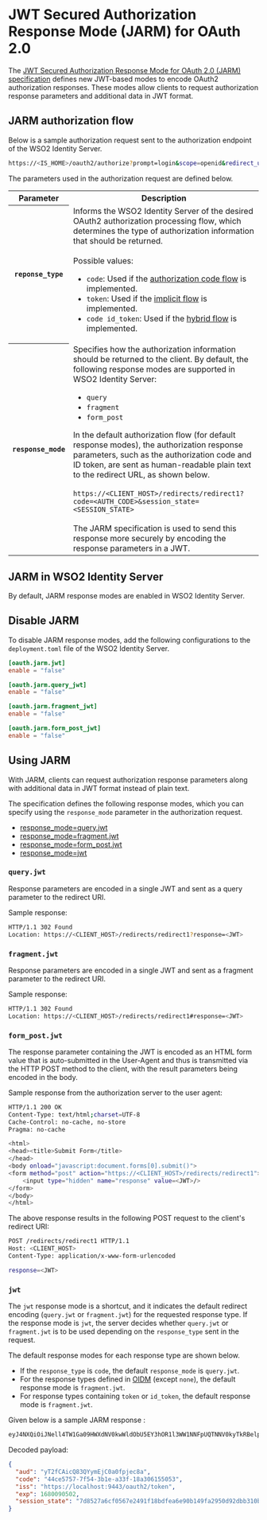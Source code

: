 # JWT Secured Authorization Response Mode (JARM) for OAuth 2.0

The [JWT Secured Authorization Response Mode for OAuth 2.0 (JARM) specification](https://openid.net/specs/openid-financial-api-jarm-ID1.html) defines new JWT-based modes to encode OAuth2 authorization responses. These modes allow clients to request authorization response parameters and additional data in JWT format.

## JARM authorization flow

Below is a sample authorization request sent to the authorization endpoint of the WSO2 Identity Server.

```bash
https://<IS_HOME>/oauth2/authorize?prompt=login&scope=openid&redirect_uri=https://<CLIENT_HOST>/redirects/redirect1&client_id=<CLIENT_ID>&response_type=<RESPONSE_TYPE>&response_mode=<RESPONSE_MODE>
```

The parameters used in the authorization request are defined below.

<table>
    <tr>
        <th>Parameter</th>
        <th>Description</th>
    </tr>
    <tr>
        <th>
            <code>reponse_type</code>
        </th>
        <td>
            Informs the WSO2 Identity Server of the desired OAuth2 authorization processing flow, which determines the type of authorization information that should be returned.</br></br>
            Possible values:
            <ul>
                <li>
                    <code>code</code>: Used if the <a href="../authorization-code-grant">authorization code flow</a> is implemented.
                </li>
                <li>
                    <code>token</code>: Used if the <a href="../implicit-grant">implicit flow</a> is implemented.
                </li>
                <li>
                    <code>code id_token</code>: Used if the <a href="../openid-connect-hybrid-flow">hybrid flow</a> is implemented.
                </li>
            </ul>
        </td>
    </tr>
    <tr>
        <th>
            <code>response_mode</code>
        </th>
        <td>
            Specifies how the authorization information should be returned to the client. By default, the following response modes are supported in WSO2 Identity Server:
            <ul>
                <li><code>query</code></li>
                <li><code>fragment</code></li>
                <li><code>form_post</code></li>
            </ul>
            In the default authorization flow (for default response modes), the authorization response parameters, such as the authorization code and ID token, are sent as human-readable plain text to the redirect URL, as shown below.</br></br>
            <code>https://&lt;CLIENT_HOST&gt;/redirects/redirect1?code=&lt;AUTH_CODE&gt;&session_state=&lt;SESSION_STATE&gt;</code></br></br>
            The JARM specification is used to send this response more securely by encoding the response parameters in a JWT.
        </td>
    </tr>
</table>

## JARM in WSO2 Identity Server
By default, JARM response modes are enabled in WSO2 Identity Server.

## Disable JARM

To disable JARM response modes, add the following configurations to the `deployment.toml` file of the WSO2 Identity Server.

```toml
[oauth.jarm.jwt]
enable = "false"

[oauth.jarm.query_jwt]
enable = "false"

[oauth.jarm.fragment_jwt]
enable = "false"

[oauth.jarm.form_post_jwt]
enable = "false"
```

## Using JARM

With JARM, clients can request authorization response parameters along with additional data in JWT format instead of plain text.

The specification defines the following response modes, which you can specify using the `response_mode` parameter in the authorization request.

- [response_mode=query.jwt](#queryjwt)
- [response_mode=fragment.jwt](#fragmentjwt)
- [response_mode=form_post.jwt](#form_postjwt)
- [response_mode=jwt](#jwt)

### `query.jwt`
  
Response parameters are encoded in a single JWT and sent as a query parameter to the redirect URI.

Sample response:

```bash
HTTP/1.1 302 Found
Location: https://<CLIENT_HOST>/redirects/redirect1?response=<JWT>
```

### `fragment.jwt`

Response parameters are encoded in a single JWT and sent as a fragment parameter to the redirect URI.

Sample response:

```bash
HTTP/1.1 302 Found
Location: https://<CLIENT_HOST>/redirects/redirect1#response=<JWT>
```

### `form_post.jwt`

The response parameter containing the JWT is encoded as an HTML form value that is auto-submitted in the User-Agent and thus is transmitted via the HTTP POST method to the client, with the result parameters being encoded in the body.

Sample response from the authorization server to the user agent:

```bash
HTTP/1.1 200 OK
Content-Type: text/html;charset=UTF-8
Cache-Control: no-cache, no-store
Pragma: no-cache

<html>
<head><title>Submit Form</title>
</head>
<body onload="javascript:document.forms[0].submit()">
<form method="post" action="https://<CLIENT_HOST>/redirects/redirect1">
    <input type="hidden" name="response" value=<JWT>/>
</form>
</body>
</html>
```

The above response results in the following POST request to the client's redirect URI:

```bash
POST /redirects/redirect1 HTTP/1.1
Host: <CLIENT_HOST>
Content-Type: application/x-www-form-urlencoded

response=<JWT>
```

### `jwt`

The `jwt` response mode is a shortcut, and it indicates the default redirect encoding (`query.jwt` or `fragment.jwt`) for the requested response type. If the response mode is `jwt`, the server decides whether `query.jwt` or `fragment.jwt` is to be used depending on the `response_type` sent in the request.

The default response modes for each response type are shown below.

- If the `response_type` is `code`, the default `response_mode` is `query.jwt`.
- For the response types defined in [OIDM](https://openid.net/specs/oauth-v2-multiple-response-types-1_0.html) (​​except `none`), the default response mode is `fragment.jwt`.
- For response types containing `token` or `id_token`, the default response mode is `fragment.jwt`.

Given below is a sample JARM response <JWT>:

```bash
eyJ4NXQiOiJNell4TW1Ga09HWXdNV0kwWldObU5EY3hOR1l3WW1NNFpUQTNNV0kyTkRBelpHUXpOR00wWkdSbE5qSmtPREZrWkRSaU9URmtNV0ZoTXpVMlpHVmxOZyIsImtpZCI6Ik16WXhNbUZrT0dZd01XSTBaV05tTkRjeE5HWXdZbU00WlRBM01XSTJOREF6WkdRek5HTTBaR1JsTmpKa09ERmtaRFJpT1RGa01XRmhNelUyWkdWbE5nX1JTMjU2IiwiYWxnIjoiUlMyNTYifQ.eyJhdWQiOiJ5VDJmQ0FpY1E4M1FZeW1FakMwYTBmcGplYzhhIiwiY29kZSI6IjQ0Y2U1NzU3LTdmNTQtM2IxZS1hMzNmLTE4YTMwNjE1NTA1MyIsImlzcyI6Imh0dHBzOlwvXC9sb2NhbGhvc3Q6OTQ0M1wvb2F1dGgyXC90b2tlbiIsImV4cCI6MTY4MDA5MDUwMiwic2Vzc2lvbl9zdGF0ZSI6IjdkODUyN2E2Y2YwNTY3ZTI0OTFmMThiZGZlYTZlOTBiMTQ5ZmEyOTUwZDkyZGJiMzEwYjU0MjE5YjczM2U0ODEuc3B1RVlVQm1QX0VMZVRkS1BfZTdKQSJ9.wYIBpEIhYdFq4W3mrx4gcAI2kSgJ5viQ6qGntHsIRMT2wg9F4d-DzMEkMvy4tOup2dlZNby80Sf1djuG44Z-1xbellcuk7hRfotlMOjSLc7fmkzy0b4HvwcN66U9wETWQfixUTbWbOvmqMqzdMQKtSB2b7oWEh5EHOlQQ6vrGJc2eSxquMN_O17PlYKF0smXSgoESIunf8k5sGydO8MvwVZ4-qfqnx7Lx7Huk36CfW-CFI0IXIehi017onOx0FOXwRaizMM45M0zfzyvg4CbZUaGPeGuyO7DVsUPwjdkrjkhiKcXR61S01uqj8-_AAgtZMJHMI3yJQmvWM4ezNe9_Q
```

Decoded payload:

```json
{
  "aud": "yT2fCAicQ83QYymEjC0a0fpjec8a",
  "code": "44ce5757-7f54-3b1e-a33f-18a306155053",
  "iss": "https://localhost:9443/oauth2/token",
  "exp": 1680090502,
  "session_state": "7d8527a6cf0567e2491f18bdfea6e90b149fa2950d92dbb310b54219b733e481.spuEYUBmP_ELeTdKP_e7JA"
}
```